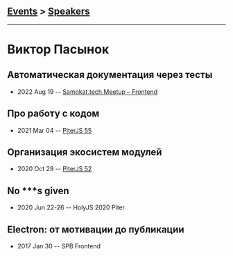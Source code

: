 ## [Events](../README.md) > [Speakers](../speakers.md)
---

# Виктор Пасынок

## Автоматическая документация через тесты
- 2022 Aug 19 -- [Samokat.tech Meetup – Frontend](https://youtu.be/yIE2fFFrAlM?t=485)    
## Про работу с кодом
- 2021 Mar 04 -- [PiterJS 55](https://www.youtube.com/watch?v=K9onhOaPuKc&t=530s)    
## Организация экосистем модулей
- 2020 Oct 29 -- [PiterJS 52](https://www.youtube.com/watch?v=_ZJfEoFdcJM)    
## No ***s given
- 2020 Jun 22-26 -- HolyJS 2020 Piter    
## Electron: от мотивации до публикации
- 2017 Jan 30 -- SPB Frontend    
